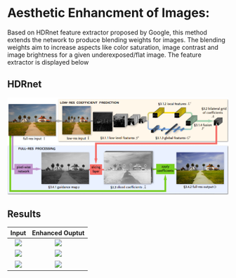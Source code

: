 # Aesthetic Enhancment of Images:
Based on HDRnet feature extractor proposed by Google, this method extends the network to produce blending weights for images. The blending weights aim to increase aspects like color saturation, image contrast and image brightness for a given underexposed/flat image.
The feature extractor is displayed below

## HDRnet

![](hdrnet.png)

## Results
Input             |  Enhanced Ouptut
:----------------:|:-----------------:
![](aesthetic_samples/sample3/a0001-jmac_DSC1459-Inp.png) | ![](aesthetic_samples/sample3/a0001-jmac_DSC1459-Res.png)
![](aesthetic_samples/sample2/a0255-_DSC1448-Inp.png) | ![](aesthetic_samples/sample2/a0255-_DSC1448-Res.png)
![](aesthetic_samples/sample1/a0168-LSCRW_2102-Inp.png) | ![](aesthetic_samples/sample1/a0168-LSCRW_2102-Res.png)
